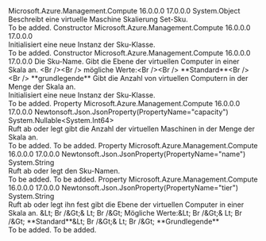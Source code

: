 <Type Name="Sku" FullName="Microsoft.Azure.Management.Compute.Models.Sku">
  <TypeSignature Language="C#" Value="public class Sku" />
  <TypeSignature Language="ILAsm" Value=".class public auto ansi beforefieldinit Sku extends System.Object" />
  <TypeSignature Language="DocId" Value="T:Microsoft.Azure.Management.Compute.Models.Sku" />
  <TypeSignature Language="VB.NET" Value="Public Class Sku" />
  <TypeSignature Language="F#" Value="type Sku = class" />
  <AssemblyInfo>
    <AssemblyName>Microsoft.Azure.Management.Compute</AssemblyName>
    <AssemblyVersion>16.0.0.0</AssemblyVersion>
    <AssemblyVersion>17.0.0.0</AssemblyVersion>
  </AssemblyInfo>
  <Base>
    <BaseTypeName>System.Object</BaseTypeName>
  </Base>
  <Interfaces />
  <Docs>
    <summary>
            Beschreibt eine virtuelle Maschine Skalierung Set-Sku.
            </summary>
    <remarks>To be added.</remarks>
  </Docs>
  <Members>
    <Member MemberName=".ctor">
      <MemberSignature Language="C#" Value="public Sku ();" />
      <MemberSignature Language="ILAsm" Value=".method public hidebysig specialname rtspecialname instance void .ctor() cil managed" />
      <MemberSignature Language="DocId" Value="M:Microsoft.Azure.Management.Compute.Models.Sku.#ctor" />
      <MemberSignature Language="VB.NET" Value="Public Sub New ()" />
      <MemberType>Constructor</MemberType>
      <AssemblyInfo>
        <AssemblyName>Microsoft.Azure.Management.Compute</AssemblyName>
        <AssemblyVersion>16.0.0.0</AssemblyVersion>
        <AssemblyVersion>17.0.0.0</AssemblyVersion>
      </AssemblyInfo>
      <Parameters />
      <Docs>
        <summary>
            Initialisiert eine neue Instanz der Sku-Klasse.
            </summary>
        <remarks>To be added.</remarks>
      </Docs>
    </Member>
    <Member MemberName=".ctor">
      <MemberSignature Language="C#" Value="public Sku (string name = null, string tier = null, Nullable&lt;long&gt; capacity = null);" />
      <MemberSignature Language="ILAsm" Value=".method public hidebysig specialname rtspecialname instance void .ctor(string name, string tier, valuetype System.Nullable`1&lt;int64&gt; capacity) cil managed" />
      <MemberSignature Language="DocId" Value="M:Microsoft.Azure.Management.Compute.Models.Sku.#ctor(System.String,System.String,System.Nullable{System.Int64})" />
      <MemberSignature Language="VB.NET" Value="Public Sub New (Optional name As String = null, Optional tier As String = null, Optional capacity As Nullable(Of Long) = null)" />
      <MemberSignature Language="F#" Value="new Microsoft.Azure.Management.Compute.Models.Sku : string * string * Nullable&lt;int64&gt; -&gt; Microsoft.Azure.Management.Compute.Models.Sku" Usage="new Microsoft.Azure.Management.Compute.Models.Sku (name, tier, capacity)" />
      <MemberType>Constructor</MemberType>
      <AssemblyInfo>
        <AssemblyName>Microsoft.Azure.Management.Compute</AssemblyName>
        <AssemblyVersion>16.0.0.0</AssemblyVersion>
        <AssemblyVersion>17.0.0.0</AssemblyVersion>
      </AssemblyInfo>
      <Parameters>
        <Parameter Name="name" Type="System.String" />
        <Parameter Name="tier" Type="System.String" />
        <Parameter Name="capacity" Type="System.Nullable&lt;System.Int64&gt;" />
      </Parameters>
      <Docs>
        <param name="name">Die Sku-Name.</param>
        <param name="tier">Gibt die Ebene der virtuellen Computer in einer Skala an. &lt;Br /&gt;&lt;Br /&gt; mögliche Werte:&lt;Br /&gt;&lt;Br /&gt; **Standard**&lt;Br /&gt; &lt;Br /&gt; **grundlegende**</param>
        <param name="capacity">Gibt die Anzahl von virtuellen Computern in der Menge der Skala an.</param>
        <summary>
            Initialisiert eine neue Instanz der Sku-Klasse.
            </summary>
        <remarks>To be added.</remarks>
      </Docs>
    </Member>
    <Member MemberName="Capacity">
      <MemberSignature Language="C#" Value="public Nullable&lt;long&gt; Capacity { get; set; }" />
      <MemberSignature Language="ILAsm" Value=".property instance valuetype System.Nullable`1&lt;int64&gt; Capacity" />
      <MemberSignature Language="DocId" Value="P:Microsoft.Azure.Management.Compute.Models.Sku.Capacity" />
      <MemberSignature Language="VB.NET" Value="Public Property Capacity As Nullable(Of Long)" />
      <MemberSignature Language="F#" Value="member this.Capacity : Nullable&lt;int64&gt; with get, set" Usage="Microsoft.Azure.Management.Compute.Models.Sku.Capacity" />
      <MemberType>Property</MemberType>
      <AssemblyInfo>
        <AssemblyName>Microsoft.Azure.Management.Compute</AssemblyName>
        <AssemblyVersion>16.0.0.0</AssemblyVersion>
        <AssemblyVersion>17.0.0.0</AssemblyVersion>
      </AssemblyInfo>
      <Attributes>
        <Attribute>
          <AttributeName>Newtonsoft.Json.JsonProperty(PropertyName="capacity")</AttributeName>
        </Attribute>
      </Attributes>
      <ReturnValue>
        <ReturnType>System.Nullable&lt;System.Int64&gt;</ReturnType>
      </ReturnValue>
      <Docs>
        <summary>
            Ruft ab oder legt gibt die Anzahl der virtuellen Maschinen in der Menge der Skala an.
            </summary>
        <value>To be added.</value>
        <remarks>To be added.</remarks>
      </Docs>
    </Member>
    <Member MemberName="Name">
      <MemberSignature Language="C#" Value="public string Name { get; set; }" />
      <MemberSignature Language="ILAsm" Value=".property instance string Name" />
      <MemberSignature Language="DocId" Value="P:Microsoft.Azure.Management.Compute.Models.Sku.Name" />
      <MemberSignature Language="VB.NET" Value="Public Property Name As String" />
      <MemberSignature Language="F#" Value="member this.Name : string with get, set" Usage="Microsoft.Azure.Management.Compute.Models.Sku.Name" />
      <MemberType>Property</MemberType>
      <AssemblyInfo>
        <AssemblyName>Microsoft.Azure.Management.Compute</AssemblyName>
        <AssemblyVersion>16.0.0.0</AssemblyVersion>
        <AssemblyVersion>17.0.0.0</AssemblyVersion>
      </AssemblyInfo>
      <Attributes>
        <Attribute>
          <AttributeName>Newtonsoft.Json.JsonProperty(PropertyName="name")</AttributeName>
        </Attribute>
      </Attributes>
      <ReturnValue>
        <ReturnType>System.String</ReturnType>
      </ReturnValue>
      <Docs>
        <summary>
            Ruft ab oder legt den Sku-Namen.
            </summary>
        <value>To be added.</value>
        <remarks>To be added.</remarks>
      </Docs>
    </Member>
    <Member MemberName="Tier">
      <MemberSignature Language="C#" Value="public string Tier { get; set; }" />
      <MemberSignature Language="ILAsm" Value=".property instance string Tier" />
      <MemberSignature Language="DocId" Value="P:Microsoft.Azure.Management.Compute.Models.Sku.Tier" />
      <MemberSignature Language="VB.NET" Value="Public Property Tier As String" />
      <MemberSignature Language="F#" Value="member this.Tier : string with get, set" Usage="Microsoft.Azure.Management.Compute.Models.Sku.Tier" />
      <MemberType>Property</MemberType>
      <AssemblyInfo>
        <AssemblyName>Microsoft.Azure.Management.Compute</AssemblyName>
        <AssemblyVersion>16.0.0.0</AssemblyVersion>
        <AssemblyVersion>17.0.0.0</AssemblyVersion>
      </AssemblyInfo>
      <Attributes>
        <Attribute>
          <AttributeName>Newtonsoft.Json.JsonProperty(PropertyName="tier")</AttributeName>
        </Attribute>
      </Attributes>
      <ReturnValue>
        <ReturnType>System.String</ReturnType>
      </ReturnValue>
      <Docs>
        <summary>
            Ruft ab oder legt ihn fest gibt die Ebene der virtuellen Computer in einer Skala an. &amp;Lt; Br /&amp;Gt;&amp; Lt; Br /&amp;Gt; Mögliche Werte:&amp;Lt; Br /&amp;Gt;&amp; Lt; Br /&amp;Gt; **Standard**&amp;Lt; Br /&amp;Gt;&amp; Lt; Br /&amp;Gt; **Grundlegende**
            </summary>
        <value>To be added.</value>
        <remarks>To be added.</remarks>
      </Docs>
    </Member>
  </Members>
</Type>